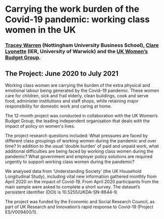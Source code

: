 # Carrying the work burden of the Covid-19 pandemic: working class women in the UK
### [Tracey Warren](https://www.nottingham.ac.uk/business/people/lqztw.html) (Nottingham University Business School), [Clare Lyonette](https://warwick.ac.uk/fac/soc/ier/people/clare/) (IER, University of Warwick) and the [UK Women’s Budget Group](https://wbg.org.uk/).

## The Project: June 2020 to July 2021
Working class women are carrying the burden of the extra physical and emotional labour being generated by the Covid-19 pandemic. These women care for children, sick and frail elderly, clean buildings, cook and serve food, administer institutions and staff shops, while retaining major responsibility for domestic work and caring at home. 

The 12-month project was conducted in collaboration with the UK Women’s Budget Group, the leading independent organisation that deals with the impact of policy on women's lives. 

The project research questions included: What pressures are faced by different class groupings of working women during the pandemic and over time? In addition to the usual ‘double burden’ of paid and unpaid work, what additional difficulties are being faced by working class women during the pandemic? What government and employer policy solutions are required urgently to support working class women during the pandemic?

We analysed data from ‘Understanding Society’ (the UK Household Longitudinal Study), including vital new information gathered monthly from April 2020 on the impact of Covid-19. From April 2020 participants from the main sample were asked to complete a short survey. The dataset’s persistent identifier (DOI) is 10.5255/UKDA-SN-8644-9. 

The project was funded by the Economic and Social Research Council, as part of UK Research and Innovation’s rapid response to Covid-19 (Project ES/V009400/1).

